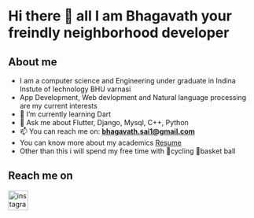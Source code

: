 # Hi there 👋 all I am Bhagavath your freindly neighborhood developer

## About me 
- I am a computer science and Engineering under graduate in Indina Instute of Iechnology BHU varnasi 
- App Development, Web devlopment and Natural language processing are my current interests <!--- 🔭 I’m currently working on -->
- 🌱 I’m currently learning Dart<!-- - 👯 I’m looking to collaborate on ... --><!-- - 🤔 I’m looking for help with ... -->
- 💬 Ask me about Flutter, Django, Mysql, C++, Python
- 📫 You can reach me on: **bhagavath.sai1@gmail.com**
- You can know more about my academics [Resume](https://drive.google.com/file/d/1jcchd7pQKA6cS9UwN9XrRn2C4Emf7b40/view?usp=sharing)
- Other than this i will spend my free time with :bicyclist:cycling :basketball:basket ball 

## Reach me on 
<p allign="center">
  <a href="https://www.instagram.com/___bhagavath.sai____/"><img allign="cneter" src="https://i.imgur.com/M6yBwxS.png" alt="instagram profile __bhagavath.sai" height="40" width="40"></a>
</p>
